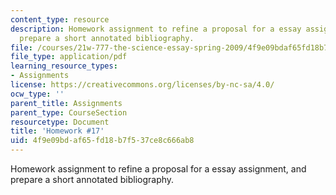 ```yaml
---
content_type: resource
description: Homework assignment to refine a proposal for a essay assignment, and
  prepare a short annotated bibliography.
file: /courses/21w-777-the-science-essay-spring-2009/4f9e09bdaf65fd18b7f537ce8c666ab8_MIT21W_777s09_assn16_hw17.pdf
file_type: application/pdf
learning_resource_types:
- Assignments
license: https://creativecommons.org/licenses/by-nc-sa/4.0/
ocw_type: ''
parent_title: Assignments
parent_type: CourseSection
resourcetype: Document
title: 'Homework #17'
uid: 4f9e09bd-af65-fd18-b7f5-37ce8c666ab8
---
```

Homework assignment to refine a proposal for a essay assignment, and prepare a short annotated bibliography.